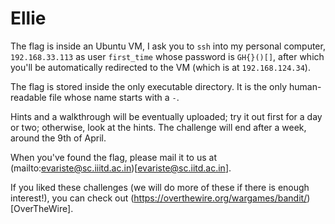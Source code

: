 # Ellie

The flag is inside an Ubuntu VM, I ask you to `ssh` into my personal computer, `192.168.33.113` as user `first_time` whose password is `GH{}()[]`, after which you'll be automatically redirected to the VM (which is at `192.168.124.34`).

The flag is stored inside the only executable directory. It is the only human-readable file whose name starts with a `-`.

Hints and a walkthrough will be eventually uploaded; try it out first for a day or two; otherwise, look at the hints. The challenge will end after a week, around the 9th of April.

When you've found the flag, please mail it to us at (mailto:evariste@sc.iiitd.ac.in)[evariste@sc.iitd.ac.in].

If you liked these challenges (we will do more of these if there is enough interest!), you can check out (https://overthewire.org/wargames/bandit/)[OverTheWire].

